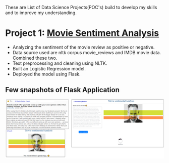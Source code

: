 These are List of Data Science Projects(POC's) build to develop my skills and to improve my understanding.

# Project 1: [Movie Sentiment Analysis](https://github.com/krishna1711/ML_Projects/tree/master/MoviesSentimentAnalysis)
* Analyzing the sentiment of the movie review as positive or negative.
* Data source used are nltk corpus movie_reviews and IMDB movie data. Combined these two.
* Text preprocessing and cleaning using NLTK.
* Built an Logistic Regression model.
* Deployed the model using Flask.
## Few snapshots of Flask Application
![](https://github.com/krishna1711/KrishnaMohan-Porfolio/blob/master/images/sentimentanalysis/DemoImage.png)


